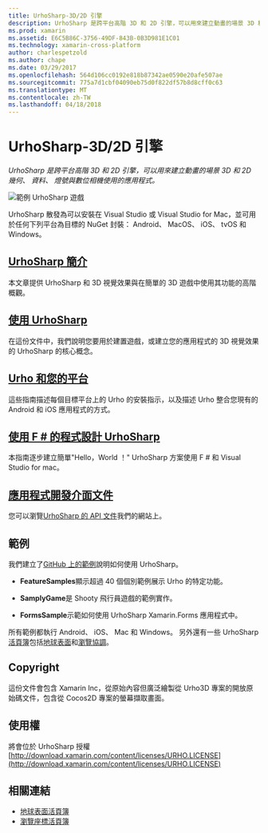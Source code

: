 ```yaml
---
title: UrhoSharp-3D/2D 引擎
description: UrhoSharp 是跨平台高階 3D 和 2D 引擎，可以用來建立動畫的場景 3D 和 2D 幾何、 資料、 燈號與數位相機使用的應用程式。
ms.prod: xamarin
ms.assetid: E6C5B86C-3756-49DF-843B-0B3D981E1C01
ms.technology: xamarin-cross-platform
author: charlespetzold
ms.author: chape
ms.date: 03/29/2017
ms.openlocfilehash: 564d106cc0192e818b87342ae0590e20afe507ae
ms.sourcegitcommit: 775a7d1cbf04090eb75d0f822df57b8d8cff0c63
ms.translationtype: MT
ms.contentlocale: zh-TW
ms.lasthandoff: 04/18/2018
---
```

# <a name="urhosharp---3d2d-engine"></a>UrhoSharp-3D/2D 引擎

_UrhoSharp 是跨平台高階 3D 和 2D 引擎，可以用來建立動畫的場景 3D 和 2D 幾何、 資料、 燈號與數位相機使用的應用程式。_

![範例 UrhoSharp 遊戲](images/video.gif)

UrhoSharp 散發為可以安裝在 Visual Studio 或 Visual Studio for Mac，並可用於任何下列平台為目標的 NuGet 封裝： Android、 MacOS、 iOS、 tvOS 和 Windows。

## <a name="an-introduction-to-urhosharpgraphics-gamesurhosharpintroductionmd"></a>[UrhoSharp 簡介](~/graphics-games/urhosharp/introduction.md)

本文章提供 UrhoSharp 和 3D 視覺效果與在簡單的 3D 遊戲中使用其功能的高階概觀。

## <a name="using-urhosharpgraphics-gamesurhosharpusingmd"></a>[使用 UrhoSharp](~/graphics-games/urhosharp/using.md)

在這份文件中，我們說明您要用於建置遊戲，或建立您的應用程式的 3D 視覺效果的 UrhoSharp 的核心概念。

## <a name="urho-and-your-platformgraphics-gamesurhosharpplatformindexmd"></a>[Urho 和您的平台](~/graphics-games/urhosharp/platform/index.md)

這些指南描述每個目標平台上的 Urho 的安裝指示，以及描述 Urho 整合您現有的 Android 和 iOS 應用程式的方式。

## <a name="programming-urhosharp-with-fgraphics-gamesurhosharpfsharpmd"></a>[使用 F # 的程式設計 UrhoSharp](~/graphics-games/urhosharp/fsharp.md)

本指南逐步建立簡單"Hello，World ！" UrhoSharp 方案使用 F # 和 Visual Studio for mac。

## <a name="api-documentationhttpsdeveloperxamarincomapirooturho"></a>[應用程式開發介面文件](https://developer.xamarin.com/api/root/Urho/)

您可以瀏覽[UrhoSharp 的 API 文件](https://developer.xamarin.com/api/root/Urho/)我們的網站上。

## <a name="samples"></a>範例

我們建立了[GitHub 上的範例](http://github.com/xamarin/urho-samples)說明如何使用 UrhoSharp。

- **FeatureSamples**顯示超過 40 個個別範例展示 Urho 的特定功能。

- **SamplyGame**是 Shooty 飛行員遊戲的範例實作。

- **FormsSample**示範如何使用 UrhoSharp Xamarin.Forms 應用程式中。

所有範例都執行 Android、 iOS、 Mac 和 Windows。
另外還有一些 UrhoSharp[活頁簿](https://developer.xamarin.com/workbooks/)包括[地球表面](https://developer.xamarin.com/workbooks/graphics/urhosharp/planetearth/planetearth.workbook)和[瀏覽協調](https://developer.xamarin.com/workbooks/graphics/urhosharp/coordinates/ExploringUrhoCoordinates.workbook)。

## <a name="copyright"></a>Copyright

這份文件會包含 Xamarin Inc，從原始內容但廣泛繪製從 Urho3D 專案的開放原始碼文件，包含從 Cocos2D 專案的螢幕擷取畫面。

## <a name="license"></a>使用權

將會位於 UrhoSharp 授權 [http://download.xamarin.com/content/licenses/URHO.LICENSE](http://download.xamarin.com/content/licenses/URHO.LICENSE)

## <a name="related-links"></a>相關連結

- [地球表面活頁簿](https://developer.xamarin.com/workbooks/graphics/urhosharp/planetearth/planetearth.workbook)
- [瀏覽座標活頁簿](https://developer.xamarin.com/workbooks/graphics/urhosharp/coordinates/ExploringUrhoCoordinates.workbook)
